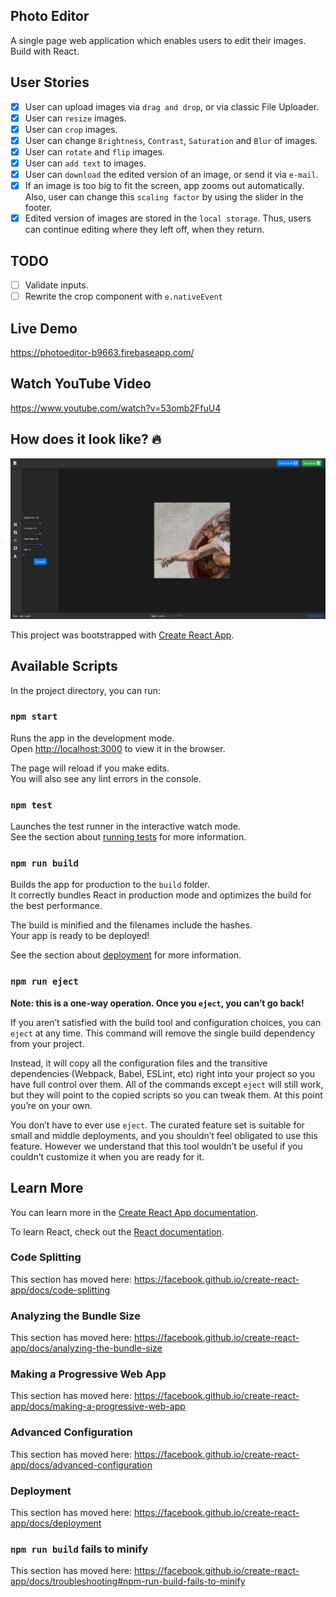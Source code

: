 ## Photo Editor

A single page web application which enables users to edit their images. Build with React.

## User Stories

-   [x] User can upload images via `drag and drop`, or via classic File Uploader.
-   [x] User can `resize` images.
-   [x] User can `crop` images.
-   [x] User can change `Brightness`, `Contrast`, `Saturation` and `Blur` of images.
-   [x] User can `rotate` and `flip` images.
-   [x] User can `add text` to images.
-   [x] User can `download` the edited version of an image, or send it via `e-mail`.
-   [x] If an image is too big to fit the screen, app zooms out automatically. Also, user can change this `scaling factor` by using the slider in the footer.
-   [x] Edited version of images are stored in the `local storage`. Thus, users can continue editing where they left off, when they return.

## TODO

-   [ ] Validate inputs.
-   [ ] Rewrite the crop component with `e.nativeEvent`

## Live Demo

https://photoeditor-b9663.firebaseapp.com/

## Watch YouTube Video

https://www.youtube.com/watch?v=53omb2FfuU4

## How does it look like? :fire:

<p align="center">
<img src="src/images/UI.png">
</p>

This project was bootstrapped with [Create React App](https://github.com/facebook/create-react-app).

## Available Scripts

In the project directory, you can run:

### `npm start`

Runs the app in the development mode.<br>
Open [http://localhost:3000](http://localhost:3000) to view it in the browser.

The page will reload if you make edits.<br>
You will also see any lint errors in the console.

### `npm test`

Launches the test runner in the interactive watch mode.<br>
See the section about [running tests](https://facebook.github.io/create-react-app/docs/running-tests) for more information.

### `npm run build`

Builds the app for production to the `build` folder.<br>
It correctly bundles React in production mode and optimizes the build for the best performance.

The build is minified and the filenames include the hashes.<br>
Your app is ready to be deployed!

See the section about [deployment](https://facebook.github.io/create-react-app/docs/deployment) for more information.

### `npm run eject`

**Note: this is a one-way operation. Once you `eject`, you can’t go back!**

If you aren’t satisfied with the build tool and configuration choices, you can `eject` at any time. This command will remove the single build dependency from your project.

Instead, it will copy all the configuration files and the transitive dependencies (Webpack, Babel, ESLint, etc) right into your project so you have full control over them. All of the commands except `eject` will still work, but they will point to the copied scripts so you can tweak them. At this point you’re on your own.

You don’t have to ever use `eject`. The curated feature set is suitable for small and middle deployments, and you shouldn’t feel obligated to use this feature. However we understand that this tool wouldn’t be useful if you couldn’t customize it when you are ready for it.

## Learn More

You can learn more in the [Create React App documentation](https://facebook.github.io/create-react-app/docs/getting-started).

To learn React, check out the [React documentation](https://reactjs.org/).

### Code Splitting

This section has moved here: https://facebook.github.io/create-react-app/docs/code-splitting

### Analyzing the Bundle Size

This section has moved here: https://facebook.github.io/create-react-app/docs/analyzing-the-bundle-size

### Making a Progressive Web App

This section has moved here: https://facebook.github.io/create-react-app/docs/making-a-progressive-web-app

### Advanced Configuration

This section has moved here: https://facebook.github.io/create-react-app/docs/advanced-configuration

### Deployment

This section has moved here: https://facebook.github.io/create-react-app/docs/deployment

### `npm run build` fails to minify

This section has moved here: https://facebook.github.io/create-react-app/docs/troubleshooting#npm-run-build-fails-to-minify
